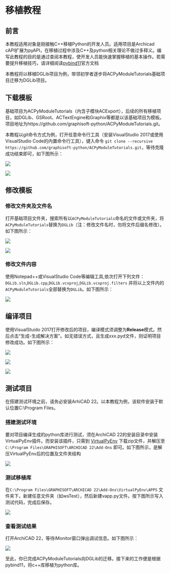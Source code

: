 # 移植教程

## 前言

本教程适用对象是刚接触C++移植Python的开发人员。适用项目是Archicad cAPI扩展为pyAPI，在移植过程中涉及C++及python相关理论不做过多释义。编写此教程的目的是通过查阅本教程，使开发人员能快速掌握移植的基本操作。若需要提升移植技巧，请详细阅读[pybind11](https://pybind11.readthedocs.io/en/stable/)官方文档

本教程将以移植DGLib项目为例，带领初学者逐步将ACPyModuleTutorials基础项目迁移为DGLib项目。

## 下载模板

基础项目为ACPyModuleTutorials（内含子模块ACExport），后续的所有移植项目，如DGLib、GSRoot、ACTextEngine和Graphix等都是以该基础项目为模板。项目地址为https://github.com/graphisoft-python/ACPyModuleTutorials.git。

本教程以git命令方式为例，打开任意命令行工具（安装VisualStudio 2017或使用VisualStudio Code的内置命令行工具），键入命令 ```git clone --recursive https://github.com/graphisoft-python/ACPyModuleTutorials.git```，等待克隆成功结束即可，如下图所示：

<image src="./images/0.png"></image>

<image src="./images/1.png"></image>

## 修改模板

### 修改文件夹及文件名

打开基础项目文件夹，搜索所有以```ACPyModuleTutorials```命名的文件或文件夹，将```ACPyModuleTutorials```替换为```DGLib```（注：修改文件名时，勿将文件后缀名修改）。如下图所示：

<image src="./images/2.png"></image>

<image src="./images/3.png"></image>

### 修改文件内容

使用Notepad++或VisualStudio Code等编辑工具,依次打开下列文件： ```DGLib.sln```,```DGLib.cpp```,```DGLib.vcxproj```,```DGLib.vcxproj.filters```
并将以上文件内的```ACPyModuleTutorials```全部替换为```DGLib```。如下图所示：

<image src="./images/4.png"></image>

## 编译项目

使用VisualStuido 2017打开修改后的项目，编译模式须调整为**Release**模式。然后点击“生成-生成解决方案”。如无错误方式，且生成xxx.pyd文件，则证明项目修改成功。如下图所示：

<image src="./images/5.png"></image>

<image src="./images/8.png"></image>

<image src="./images/6.png"></image>

## 测试项目

在搭建测试环境之前，请务必安装ArhiCAD 22。以本教程为例，该软件安装于默认位置C:\Program Files。

### 搭建测试环境

要对项目编译生成的python库进行测试，须在ArchiCAD 22的安装目录中安装VirtualPyEnv插件。而安装该插件，只需到 [VirtualPyEnv](https://github.com/graphisoft-python/VirtualPyEnv) 下载zip文件，并解压至```C:\Program Files\GRAPHISOFT\ARCHICAD 22\Add-Ons``` 即可。如下图所示，是解压VirtualPyEnv后的位置及文件夹结构

<image src="./images/7.png"></image>

### 测试移植库

在```C:\Program Files\GRAPHISOFT\ARCHICAD 22\Add-Ons\VirtualPyEnv\APPS``` 文件夹下，新建任意文件夹（如wsTest），然后新建vapp.py文件。按下图所示写入测试代码，完成后保存。

<image src="./images/9.png"></image>

### 查看测试结果

打开ArchiCAD 22，等待iMonitor窗口弹出调试信息。如下图所示：

<image src="./images/10.png"></image>

至此，你已完成ACPyModuleTutorials向DGLib的迁移。接下来的工作便是根据pybind11，将c++库移植为python库。